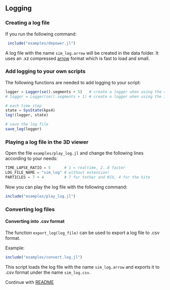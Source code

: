 ## Logging

### Creating a log file
If you run the following command:
```julia
 include("examples/depower.jl")
```
A log file with the name `sim_log.arrow` will be created in the data folder. It uses an .xz compressed [arrow](https://arrow.apache.org/) format which is fast to load and small.

### Add logging to your own scripts
The following functions are needed to add logging to your script:
```julia
logger = Logger(se().segments + 5)   # create a logger when using the 4 point model
# logger = Logger(se().segments + 1) # create a logger when using the 1 point model

# each time step
state = SysState(kps4)
log!(logger, state)

# save the log file
save_log(logger) 
```

### Playing a log file in the 3D viewer
Open the file `examples/play_log.jl` and change the following lines according to your needs:

```julia
TIME_LAPSE_RATIO = 5      # 1 = realtime, 2..8 faster
LOG_FILE_NAME = "sim_log" # without extension!
PARTICLES = 7 + 4         # 7 for tether and KCU, 4 for the kite
```
Now you can play the log file with the following command:

```julia
include("examples/play_log.jl")
```

### Converting log files

#### Converting into .csv format
The function `export_log(log_file)` can be used to export a log file to .csv format.

Example:
```julia
include("examples/convert.log.jl")
```
This script loads the log file with the name `sim_log.arrow` and exports it to .csv format under the name `sim_log.csv`.

Continue with [README](../README.md)

